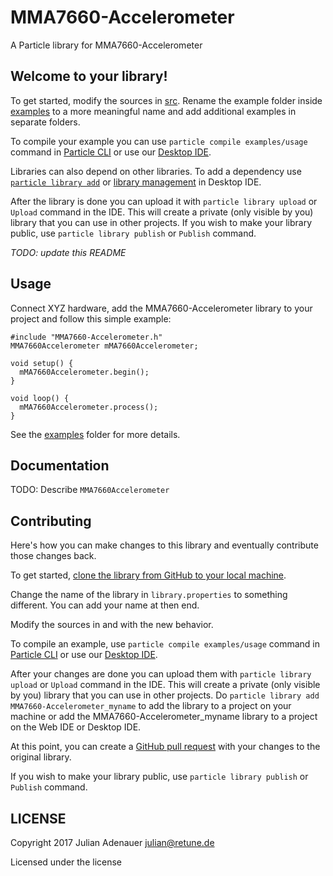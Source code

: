 # MMA7660-Accelerometer

A Particle library for MMA7660-Accelerometer

## Welcome to your library!

To get started, modify the sources in [src](src). Rename the example folder inside [examples](examples) to a more meaningful name and add additional examples in separate folders.

To compile your example you can use `particle compile examples/usage` command in [Particle CLI](https://docs.particle.io/guide/tools-and-features/cli#update-your-device-remotely) or use our [Desktop IDE](https://docs.particle.io/guide/tools-and-features/dev/#compiling-code).

Libraries can also depend on other libraries. To add a dependency use [`particle library add`](https://docs.particle.io/guide/tools-and-features/cli#adding-a-library) or [library management](https://docs.particle.io/guide/tools-and-features/dev/#managing-libraries) in Desktop IDE.

After the library is done you can upload it with `particle library upload` or `Upload` command in the IDE. This will create a private (only visible by you) library that you can use in other projects. If you wish to make your library public, use `particle library publish` or `Publish` command.

_TODO: update this README_

## Usage

Connect XYZ hardware, add the MMA7660-Accelerometer library to your project and follow this simple example:

```
#include "MMA7660-Accelerometer.h"
MMA7660Accelerometer mMA7660Accelerometer;

void setup() {
  mMA7660Accelerometer.begin();
}

void loop() {
  mMA7660Accelerometer.process();
}
```

See the [examples](examples) folder for more details.

## Documentation

TODO: Describe `MMA7660Accelerometer`

## Contributing

Here's how you can make changes to this library and eventually contribute those changes back.

To get started, [clone the library from GitHub to your local machine](https://help.github.com/articles/cloning-a-repository/).

Change the name of the library in `library.properties` to something different. You can add your name at then end.

Modify the sources in <src> and <examples> with the new behavior.

To compile an example, use `particle compile examples/usage` command in [Particle CLI](https://docs.particle.io/guide/tools-and-features/cli#update-your-device-remotely) or use our [Desktop IDE](https://docs.particle.io/guide/tools-and-features/dev/#compiling-code).

After your changes are done you can upload them with `particle library upload` or `Upload` command in the IDE. This will create a private (only visible by you) library that you can use in other projects. Do `particle library add MMA7660-Accelerometer_myname` to add the library to a project on your machine or add the MMA7660-Accelerometer_myname library to a project on the Web IDE or Desktop IDE.

At this point, you can create a [GitHub pull request](https://help.github.com/articles/about-pull-requests/) with your changes to the original library. 

If you wish to make your library public, use `particle library publish` or `Publish` command.

## LICENSE
Copyright 2017 Julian Adenauer <julian@retune.de>

Licensed under the <insert your choice of license here> license
